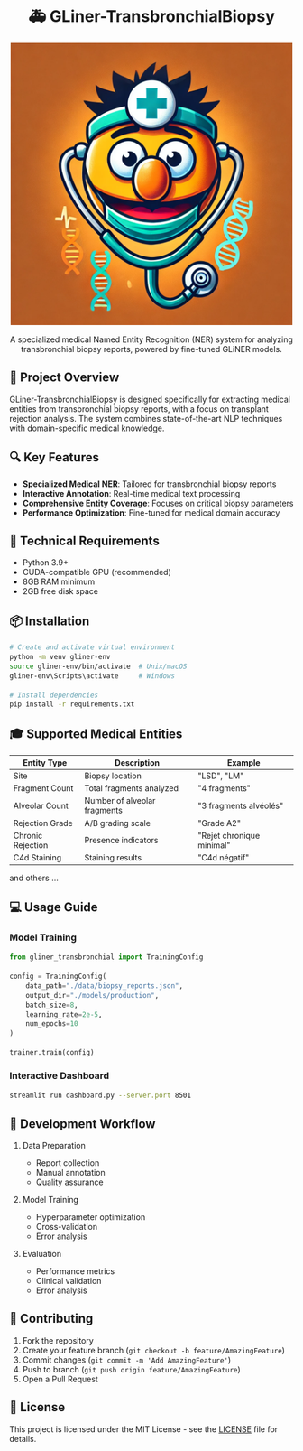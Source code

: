 <div align="center">
  
# 🚑 GLiner-TransbronchialBiopsy

<img src="icon.png" width="500" height="500" alt="Medical NER System">

A specialized medical Named Entity Recognition (NER) system for analyzing transbronchial biopsy reports, powered by fine-tuned GLiNER models.

</div>

## 🎯 Project Overview

GLiner-TransbronchialBiopsy is designed specifically for extracting medical entities from transbronchial biopsy reports, with a focus on transplant rejection analysis. The system combines state-of-the-art NLP techniques with domain-specific medical knowledge.

## 🔍 Key Features

- **Specialized Medical NER**: Tailored for transbronchial biopsy reports
- **Interactive Annotation**: Real-time medical text processing
- **Comprehensive Entity Coverage**: Focuses on critical biopsy parameters
- **Performance Optimization**: Fine-tuned for medical domain accuracy

## 🔧 Technical Requirements

- Python 3.9+
- CUDA-compatible GPU (recommended)
- 8GB RAM minimum
- 2GB free disk space

## 📦 Installation

```bash
# Create and activate virtual environment
python -m venv gliner-env
source gliner-env/bin/activate  # Unix/macOS
gliner-env\Scripts\activate     # Windows

# Install dependencies
pip install -r requirements.txt
```

## 🎓 Supported Medical Entities

| Entity Type | Description | Example |
|------------|-------------|---------|
| Site | Biopsy location | "LSD", "LM" |
| Fragment Count | Total fragments analyzed | "4 fragments" |
| Alveolar Count | Number of alveolar fragments | "3 fragments alvéolés" |
| Rejection Grade | A/B grading scale | "Grade A2" |
| Chronic Rejection | Presence indicators | "Rejet chronique minimal" |
| C4d Staining | Staining results | "C4d négatif" |

and others ...
## 💻 Usage Guide

### Model Training

```python
from gliner_transbronchial import TrainingConfig

config = TrainingConfig(
    data_path="./data/biopsy_reports.json",
    output_dir="./models/production",
    batch_size=8,
    learning_rate=2e-5,
    num_epochs=10
)

trainer.train(config)
```

### Interactive Dashboard

```bash
streamlit run dashboard.py --server.port 8501
```

## 🔄 Development Workflow

1. Data Preparation
   - Report collection
   - Manual annotation
   - Quality assurance

2. Model Training
   - Hyperparameter optimization
   - Cross-validation
   - Error analysis

3. Evaluation
   - Performance metrics
   - Clinical validation
   - Error analysis

## 🤝 Contributing

1. Fork the repository
2. Create your feature branch (`git checkout -b feature/AmazingFeature`)
3. Commit changes (`git commit -m 'Add AmazingFeature'`)
4. Push to branch (`git push origin feature/AmazingFeature`)
5. Open a Pull Request

## 📄 License

This project is licensed under the MIT License - see the [LICENSE](LICENSE) file for details.
